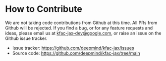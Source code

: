 # How to Contribute

We are not taking code contributions from Github at this time. All PRs from
Github will be rejected. 
If you find a bug, or for any feature requests and ideas, please email us at 
[kfac-jax-dev@google.com](mailto:kfac-jax-dev@google.com), or raise an issue on 
the Github issue tracker.

- Issue tracker: https://github.com/deepmind/kfac-jax/issues
- Source code: https://github.com/deepmind/kfac-jax/tree/main
